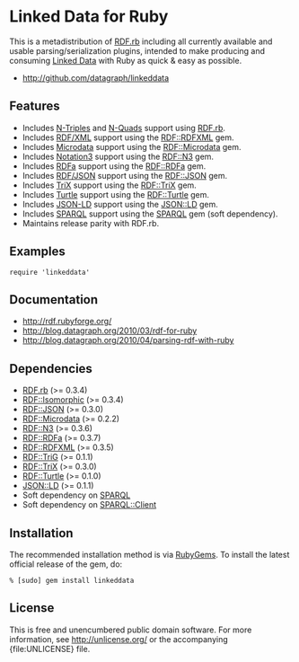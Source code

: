 Linked Data for Ruby
====================

This is a metadistribution of [RDF.rb][] including all currently available
and usable parsing/serialization plugins, intended to make producing and
consuming [Linked Data][] with Ruby as quick & easy as possible.

* <http://github.com/datagraph/linkeddata>

Features
--------

* Includes [N-Triples][] and [N-Quads][] support using [RDF.rb][].
* Includes [RDF/XML][] support using the [RDF::RDFXML][] gem.
* Includes [Microdata][] support using the [RDF::Microdata][] gem.
* Includes [Notation3][] support using the [RDF::N3][] gem.
* Includes [RDFa][] support using the [RDF::RDFa][] gem.
* Includes [RDF/JSON][] support using the [RDF::JSON][] gem.
* Includes [TriX][] support using the [RDF::TriX][] gem.
* Includes [Turtle][] support using the [RDF::Turtle][] gem.
* Includes [JSON-LD][] support using the [JSON::LD][] gem.
* Includes [SPARQL][] support using the [SPARQL][SPARQL gem] gem (soft dependency).
* Maintains release parity with RDF.rb.

Examples
--------

    require 'linkeddata'

Documentation
-------------

* <http://rdf.rubyforge.org/>
* <http://blog.datagraph.org/2010/03/rdf-for-ruby>
* <http://blog.datagraph.org/2010/04/parsing-rdf-with-ruby>

Dependencies
------------

* [RDF.rb](http://ruby-rdf.github.com/rdf) (>= 0.3.4)
* [RDF::Isomorphic](http://ruby-rdf.github.com/rdf-isomorphic) (>= 0.3.4)
* [RDF::JSON](http://ruby-rdf.github.com/rdf-json) (>= 0.3.0)
* [RDF::Microdata](http://ruby-rdf.github.com/rdf-microdata) (>= 0.2.2)
* [RDF::N3](http://ruby-rdf.github.com/rdf-n3) (>= 0.3.6)
* [RDF::RDFa](http://ruby-rdf.github.com/rdf-rdfa) (>= 0.3.7)
* [RDF::RDFXML](http://ruby-rdf.github.com/rdf-rdfxml) (>= 0.3.5)
* [RDF::TriG](http://ruby-rdf.github.com/rdf-trig) (>= 0.1.1)
* [RDF::TriX](http://ruby-rdf.github.com/rdf-trix) (>= 0.3.0)
* [RDF::Turtle](http://ruby-rdf.github.com/rdf-turtle) (>= 0.1.0)
* [JSON::LD](http://gkellogg.github.com/json-ld) (>= 0.1.1)
* Soft dependency on [SPARQL](http://ruby-rdf.github.com/sparql)
* Soft dependency on [SPARQL::Client](http://ruby-rdf.github.com/sparql-client)

Installation
------------

The recommended installation method is via [RubyGems](http://rubygems.org/).
To install the latest official release of the gem, do:

    % [sudo] gem install linkeddata

License
-------

This is free and unencumbered public domain software. For more information,
see <http://unlicense.org/> or the accompanying {file:UNLICENSE} file.

[RDF.rb]:         http://ruby-rdf.github.com/rdf
[RDF::JSON]:      http://rdf.rubyforge.org/json/
[RDF::Microdata]: http://rdoc.info/github/ruby-rdf/rdf-microdata/master/frames
[RDF::N3]:        http://rdoc.info/github/ruby-rdf/rdf-n3/master/frames
[RDF::RDFa]:      http://rdoc.info/github/ruby-rdf/rdf-rdfa/master/frames
[RDF::RDFXML]:    http://rdoc.info/github/ruby-rdf/rdf-rdfxml/master/frames
[RDF::TriX]:      http://rdoc.info/github/ruby-rdf/rdf-trix/master/frames
[RDF::Turtle]:    http://rdoc.info/github/ruby-rdf/rdf-turtle/master/frames
[JSON::LD]:       http://rdoc.info/github/gkellogg/json-ld/master/frames
[SPARQL gem]:     http://rdoc.info/github/ruby-rdf/sparql/master/frames
[SPARQL::Client]: http://rdoc.info/github/ruby-rdf/sparql-client/master/frames
[JSON-LD]:        http://json-ld.org/
[Linked Data]:    http://linkeddata.org/
[Microdata]:      http://en.wikipedia.org/wiki/Microdata_(HTML)
[N-Quads]:        http://sw.deri.org/2008/07/n-quads/
[N-Triples]:      http://en.wikipedia.org/wiki/N-Triples
[Notation3]:      http://en.wikipedia.org/wiki/Notation3
[RDF/JSON]:       http://n2.talis.com/wiki/RDF_JSON_Specification
[RDF/XML]:        http://en.wikipedia.org/wiki/RDF/XML
[RDFa]:           http://en.wikipedia.org/wiki/RDFa
[SPARQL]:         http://en.wikipedia.org/wiki/Sparql
[TriX]:           http://www.w3.org/2004/03/trix/
[Turtle]:         http://www.w3.org/TR/turtle/
[versioning]:     http://blog.zenspider.com/2008/10/rubygems-howto-preventing-cata.html
